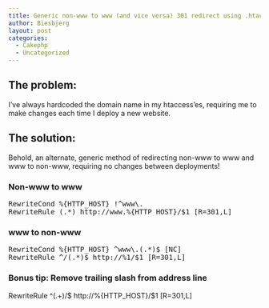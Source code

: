 ```yaml
---
title: Generic non-www to www (and vice versa) 301 redirect using .htaccess
author: Biesbjerg
layout: post
categories:
  - Cakephp
  - Uncategorized
---
```

## The problem:

I&#8217;ve always hardcoded the domain name in my htaccess&#8217;es, requiring me to make changes each time I deploy a new website.

## The solution:

Behold, an alternate, generic method of redirecting non-www to www and www to non-www, requiring no changes between deployments!

### Non-www to www

<pre>RewriteCond %{HTTP_HOST} !^www\.
RewriteRule (.*) http://www.%{HTTP_HOST}/$1 [R=301,L]</pre>

### www to non-www

<pre>RewriteCond %{HTTP_HOST} ^www\.(.*)$ [NC]
RewriteRule ^/(.*)$ http://%1/$1 [R=301,L]</pre>

### Bonus tip: Remove trailing slash from address line

RewriteRule ^(.+)/$ http://%{HTTP_HOST}/$1 [R=301,L]
